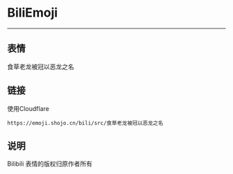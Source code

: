 # BiliEmoji
---
## 表情
食草老龙被冠以恶龙之名
## 链接
使用Cloudflare
```
https://emoji.shojo.cn/bili/src/食草老龙被冠以恶龙之名
```
## 说明
Bilibili 表情的版权归原作者所有
